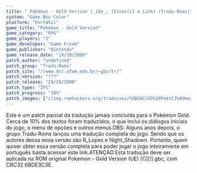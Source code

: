 ```yaml
---
title: " Pokémon - Gold Version (_ike_, [S]oni[c] e Link) (Tradu-Roms)"
system: "Game Boy Color"
platform: "Portátil"
game_title: "Pokémon - Gold Version"
game_category: "RPG"
game_players: "2"
game_developer: "Game Freak"
game_publisher: "Nintendo"
game_release_date: "14/10/2000"
patch_author: "undefined"
patch_group: "Tradu-Roms"
patch_site: "//www.dcc.ufam.edu.br/~gbs/tr/"
patch_version: "???"
patch_release: "29/10/2000"
patch_type: "IPS"
patch_progress: "10%"
patch_images: ["//img.romhackers.org/traducoes/%5BGBC%5D%20Pok%C3%A9mon%20-%20Gold%20Version%20-%20Tradu-Roms%20-%202%20-%201.png","//img.romhackers.org/traducoes/%5BGBC%5D%20Pok%C3%A9mon%20-%20Gold%20Version%20-%20Tradu-Roms%20-%202%20-%202.png","//img.romhackers.org/traducoes/%5BGBC%5D%20Pok%C3%A9mon%20-%20Gold%20Version%20-%20Tradu-Roms%20-%202%20-%203.png"]
---
```

Este é um patch parcial da tradução jamais concluída para o Pokémon Gold. Cerca de 10% dos textos foram traduzidos, o que inclui os diálogos iniciais do jogo, o menu de opções e outros menus.OBS: Alguns anos depois, o grupo Tradu-Roms lançou uma tradução completa do jogo. Sendo que os autores dessa nova versão são R_Lopes e Night_Shadown. Portanto, quem quiser obter essa versão completa para poder jogar o jogo inteiramente em português basta acessar este link.ATENÇÃO:Esta tradução deve ser aplicada na ROM original Pokemon - Gold Version (UE) [C][!].gbc, com CRC32 6BDE3C3E.